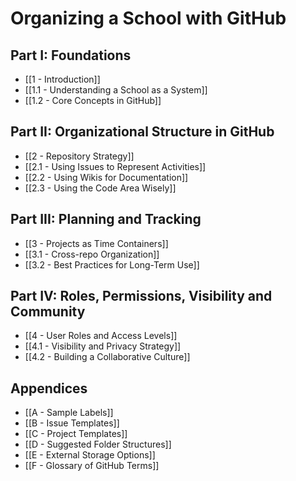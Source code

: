 # Organizing a School with GitHub

## Part I: Foundations
- [[1 - Introduction]]
- [[1.1 - Understanding a School as a System]]
- [[1.2 - Core Concepts in GitHub]]

## Part II: Organizational Structure in GitHub
- [[2 - Repository Strategy]]
- [[2.1 - Using Issues to Represent Activities]]
- [[2.2 - Using Wikis for Documentation]]
- [[2.3 - Using the Code Area Wisely]]

## Part III: Planning and Tracking
- [[3 - Projects as Time Containers]]
- [[3.1 - Cross-repo Organization]]
- [[3.2 - Best Practices for Long-Term Use]]

## Part IV: Roles, Permissions, Visibility and Community
- [[4 - User Roles and Access Levels]]
- [[4.1 - Visibility and Privacy Strategy]]
- [[4.2 - Building a Collaborative Culture]]

## Appendices
- [[A - Sample Labels]]
- [[B - Issue Templates]]
- [[C - Project Templates]]
- [[D - Suggested Folder Structures]]
- [[E - External Storage Options]]
- [[F - Glossary of GitHub Terms]]

